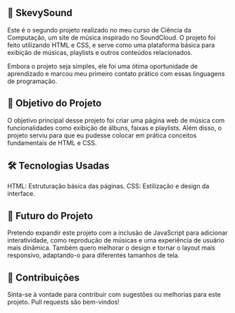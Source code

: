 ## 🎼 SkevySound
Este é o segundo projeto realizado no meu curso de Ciência da Computação, um site de música inspirado no SoundCloud. O projeto foi feito utilizando HTML e CSS, e serve como uma plataforma básica para exibição de músicas, playlists e outros conteúdos relacionados.

Embora o projeto seja simples, ele foi uma ótima oportunidade de aprendizado e marcou meu primeiro contato prático com essas linguagens de programação.

## 🎯 Objetivo do Projeto
O objetivo principal desse projeto foi criar uma página web de música com funcionalidades como exibição de álbuns, faixas e playlists. Além disso, o projeto serviu para que eu pudesse colocar em prática conceitos fundamentais de HTML e CSS.

## 🛠 Tecnologias Usadas
HTML: Estruturação básica das páginas.
CSS: Estilização e design da interface.

## 🌱 Futuro do Projeto
Pretendo expandir este projeto com a inclusão de JavaScript para adicionar interatividade, como reprodução de músicas e uma experiência de usuário mais dinâmica. Também quero melhorar o design e tornar o layout mais responsivo, adaptando-o para diferentes tamanhos de tela.

## 👤 Contribuições
Sinta-se à vontade para contribuir com sugestões ou melhorias para este projeto. Pull requests são bem-vindos!

